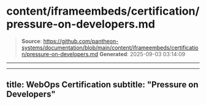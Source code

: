 # content/iframeembeds/certification/pressure-on-developers.md

> **Source**: https://github.com/pantheon-systems/documentation/blob/main/content/iframeembeds/certification/pressure-on-developers.md
> **Generated**: 2025-09-03 03:14:09

---

---
title: WebOps Certification
subtitle: "Pressure on Developers"
---

<Partial file="certification-guide/pressure-on-developers.md" />
